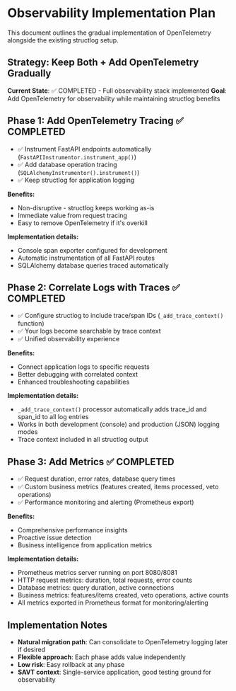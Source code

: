 # Observability Implementation Plan

This document outlines the gradual implementation of OpenTelemetry alongside the existing structlog setup.

## Strategy: Keep Both + Add OpenTelemetry Gradually

**Current State**: ✅ COMPLETED - Full observability stack implemented
**Goal**: Add OpenTelemetry for observability while maintaining structlog benefits

## Phase 1: Add OpenTelemetry Tracing ✅ COMPLETED

- ✅ Instrument FastAPI endpoints automatically (`FastAPIInstrumentor.instrument_app()`)
- ✅ Add database operation tracing (`SQLAlchemyInstrumentor().instrument()`)
- ✅ Keep structlog for application logging

**Benefits:**
- Non-disruptive - structlog keeps working as-is
- Immediate value from request tracing
- Easy to remove OpenTelemetry if it's overkill

**Implementation details:**
- Console span exporter configured for development
- Automatic instrumentation of all FastAPI routes
- SQLAlchemy database queries traced automatically

## Phase 2: Correlate Logs with Traces ✅ COMPLETED

- ✅ Configure structlog to include trace/span IDs (`_add_trace_context()` function)
- ✅ Your logs become searchable by trace context
- ✅ Unified observability experience

**Benefits:**
- Connect application logs to specific requests
- Better debugging with correlated context
- Enhanced troubleshooting capabilities

**Implementation details:**
- `_add_trace_context()` processor automatically adds trace_id and span_id to all log entries
- Works in both development (console) and production (JSON) logging modes
- Trace context included in all structlog output

## Phase 3: Add Metrics ✅ COMPLETED

- ✅ Request duration, error rates, database query times
- ✅ Custom business metrics (features created, items processed, veto operations)
- ✅ Performance monitoring and alerting (Prometheus export)

**Benefits:**
- Comprehensive performance insights
- Proactive issue detection
- Business intelligence from application metrics

**Implementation details:**
- Prometheus metrics server running on port 8080/8081
- HTTP request metrics: duration, total requests, error counts
- Database metrics: query duration, active connections
- Business metrics: features/items created, veto operations, active counts
- All metrics exported in Prometheus format for monitoring/alerting

## Implementation Notes

- **Natural migration path**: Can consolidate to OpenTelemetry logging later if desired
- **Flexible approach**: Each phase adds value independently
- **Low risk**: Easy rollback at any phase
- **SAVT context**: Single-service application, good testing ground for observability
